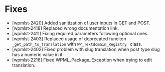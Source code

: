 # Fixes
* [wpmlst-2420] Added sanitization of user inputs in GET and POST.
* [wpmlst-2418] Replaced wrong documentation link.
* [wpmlst-2411] Fixing required parameters following optional ones.
* [wpmlst-2403] Replaced usage of deprecated funciton `_get_path_to_translation` with `WP_Textdomain_Registry ` class.
* [wpmlst-2402] Fixed problem with slug translation when post type slug has a numeric value in it.
* [wpmlst-2216] Fixed WPML_Package_Exception when trying to edit translation.